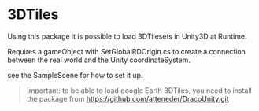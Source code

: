 3DTiles
============

Using this package it is possible to load 3DTilesets in Unity3D at Runtime.

Requires a gameObject with SetGlobalRDOrigin.cs to create a connection between the real world and the Unity coordinateSystem.

see the SampleScene for how to set it up.

> Important: to be able to load google Earth 3DTiles, you need to install the package from https://github.com/atteneder/DracoUnity.git
